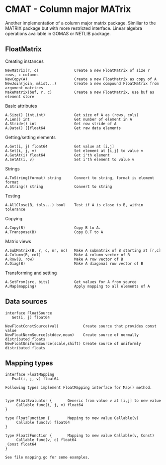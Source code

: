 CMAT - Column major MATrix
==========================


Another implementation of a column major matrix package. Similiar to the MATRIX package but with
more restricted interface. Linear algebra operations available in GOMAS or NETLIB package.


FloatMatrix 
-----------

  Creating instances
  
    NewMatrix(r, c)                Create a new FloatMatrix of size r rows, c columns
    NewCopy(A)                     Create a new FloatMatrix as copy of A
    NewJoin(join, mlist...)        Create a new compound FloatMatrix from argument matrices
    MakeMatrix(buf, r, c)          Create a new FloatMatrix, use buf as element store

  Basic attributes
  
    A.Size() (int,int)             Get size of A as (rows, cols)
    A.Len() int                    Get number of element in A
    A.Stride() int                 Get row stride of A
    A.Data() []float64             Get raw data elements

  Getting/setting elements
  
    A.Get(i, j) float64            Get value at [i,j]
    A.Set(i, j, v)                 Set element at [i,j] to value v
    A.GetAt(i) float64             Get i'th element 
    A.SetAt(i, v)                  Set i'th element to value v

  Strings
  
    A.ToString(format) string      Convert to string, format is element format
    A.String() string              Convert to string

  Testing
  
    A.AllClose(B, tols...) bool    Test if A is close to B, within tolerance

  Copying
  
    A.Copy(B)                      Copy B to A.
    A.Transpose(B)                 Copy B.T to A

  Matrix views
  
    A.SubMatrix(B, r, c, nr, nc)   Make A submatrix of B starting at [r,c]
    A.Column(B, col)               Make A column vector of B
    A.Row(B, row)                  Make A row vector of B
    A.Diag(B)                      Make A diagonal row vector of B

  Transforming and setting
  
    A.SetFrom(src, bits)           Get values for A from source
    A.Map(mapping)                 Apply mapping to all elements of A


Data sources
------------

    interface FloatSource         
       Get(i, j) float64

    NewFloatConstSource(val)           Create source that provides const value
    NewFloatNormSource(stddev,mean)    Create source of normally distributed floats
    NewFloatUniformSource(scale,shift) Create source of uniformly distributed floats


Mapping types
-------------

    interface FloatMapping
       Eval(i, j, v) float64

    Following types implement FloatMapping interface for Map() method.


    type FloatEvaluator {       Generic from value v at [i,j] to new value
         Callable func(i, j, v) float64  
    }

    type FloatFunction {        Mapping to new value Callable(v)
         Callable func(v) float64  
    }

    type Float2Function {       Mapping to new value Callable(v, Const)
         Callable func(v, c) float64  
	 Const float64
    }

    See file mapping.go for some examples.
